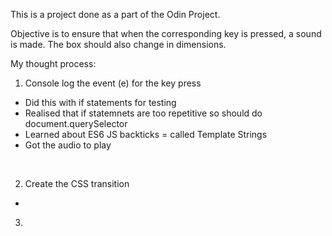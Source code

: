 This is a project done as a part of the Odin Project.

Objective is to ensure that when the corresponding key is pressed, a sound is made. 
The box should also change in dimensions.

My thought process: <br>

1. Console log the event (e) for the key press
- Did this with if statements for testing
- Realised that if statemnets are too repetitive so should do document.querySelector
- Learned about ES6 JS backticks = called Template Strings
- Got the audio to play

<br>

2. Create the CSS transition 
- 

3. 
